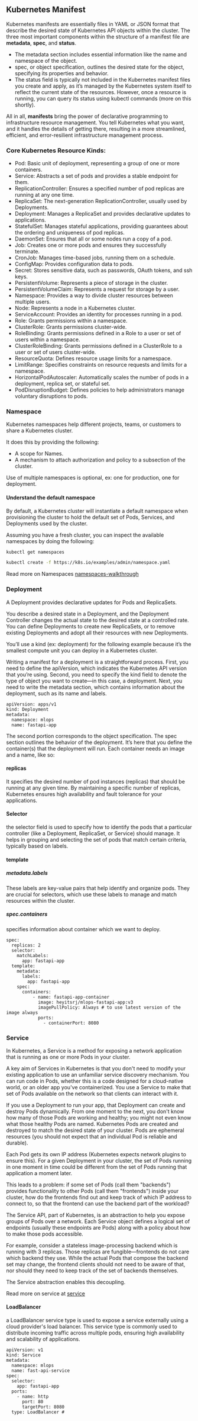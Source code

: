 ## Kubernetes Manifest

Kubernetes manifests are essentially files in YAML or JSON format that describe the desired state of Kubernetes API objects within the cluster. The three most important components within the structure of a manifest file are **metadata**, **spec**, and **status**. 

- The metadata section includes essential information like the name and namespace of the object. 
- spec, or object specification, outlines the desired state for the object, specifying its properties and behavior.
- The status field is typically not included in the Kubernetes manifest files you create and apply, as it’s managed by the Kubernetes system itself to reflect the current state of the resources. However, once a resource is running, you can query its status using kubectl commands (more on this shortly).

All in all, **manifests** bring the power of declarative programming to infrastructure resource management. You tell Kubernetes what you want, and it handles the details of getting there, resulting in a more streamlined, efficient, and error-resilient infrastructure management process.

### Core Kubernetes Resource Kinds:

- Pod: Basic unit of deployment, representing a group of one or more containers.
- Service: Abstracts a set of pods and provides a stable endpoint for them.
- ReplicationController: Ensures a specified number of pod replicas are running at any one time.
- ReplicaSet: The next-generation ReplicationController, usually used by Deployments.
- Deployment: Manages a ReplicaSet and provides declarative updates to applications.
- StatefulSet: Manages stateful applications, providing guarantees about the ordering and uniqueness of pod replicas.
- DaemonSet: Ensures that all or some nodes run a copy of a pod.
- Job: Creates one or more pods and ensures they successfully terminate.
- CronJob: Manages time-based jobs, running them on a schedule.
- ConfigMap: Provides configuration data to pods.
- Secret: Stores sensitive data, such as passwords, OAuth tokens, and ssh keys.
- PersistentVolume: Represents a piece of storage in the cluster.
- PersistentVolumeClaim: Represents a request for storage by a user.
- Namespace: Provides a way to divide cluster resources between multiple users.
- Node: Represents a node in a Kubernetes cluster.
- ServiceAccount: Provides an identity for processes running in a pod.
- Role: Grants permissions within a namespace.
- ClusterRole: Grants permissions cluster-wide.
- RoleBinding: Grants permissions defined in a Role to a user or set of users within a namespace.
- ClusterRoleBinding: Grants permissions defined in a ClusterRole to a user or set of users cluster-wide.
- ResourceQuota: Defines resource usage limits for a namespace.
- LimitRange: Specifies constraints on resource requests and limits for a namespace.
- HorizontalPodAutoscaler: Automatically scales the number of pods in a deployment, replica set, or stateful set.
- PodDisruptionBudget: Defines policies to help administrators manage voluntary disruptions to pods.

### Namespace

Kubernetes namespaces help different projects, teams, or customers to share a Kubernetes cluster.

It does this by providing the following:

- A scope for Names.
- A mechanism to attach authorization and policy to a subsection of the cluster.

Use of multiple namespaces is optional, ex: one for production, one for deployment.

#### Understand the default namespace
By default, a Kubernetes cluster will instantiate a default namespace when provisioning the cluster to hold the default set of Pods, Services, and Deployments used by the cluster.

Assuming you have a fresh cluster, you can inspect the available namespaces by doing the following:

```bash
kubectl get namespaces
```

```bash
kubectl create -f https://k8s.io/examples/admin/namespace.yaml
```

Read more on Namespaces [namespaces-walkthrough](https://kubernetes.io/docs/tasks/administer-cluster/namespaces-walkthrough/)

### Deployment

A Deployment provides declarative updates for Pods and ReplicaSets.

You describe a desired state in a Deployment, and the Deployment Controller changes the actual state to the desired state at a controlled rate. You can define Deployments to create new ReplicaSets, or to remove existing Deployments and adopt all their resources with new Deployments.

You’ll use a kind (ex: deployment) for the following example because it’s the smallest compute unit you can deploy in a Kubernetes cluster.

Writing a manifest for a deployment is a straightforward process. First, you need to define the apiVersion, which indicates the Kubernetes API version that you’re using. Second, you need to specify the kind field to denote the type of object you want to create—in this case, a deployment. Next, you need to write the metadata section, which contains information about the deployment, such as its name and labels.

```
apiVersion: apps/v1
kind: Deployment
metadata:
  namespace: mlops
  name: fastapi-app

```

The second portion corresponds to the object specification. The spec section outlines the behavior of the deployment. It’s here that you define the container(s) that the deployment will run. Each container needs an image and a name, like so:

#### replicas

It specifies the desired number of pod instances (replicas) that should be running at any given time. By maintaining a specific number of replicas, Kubernetes ensures high availability and fault tolerance for your applications.

#### Selector

the selector field is used to specify how to identify the pods that a particular controller (like a Deployment, ReplicaSet, or Service) should manage. It helps in grouping and selecting the set of pods that match certain criteria, typically based on labels.

#### template

##### metadata.labels

 These labels are key-value pairs that help identify and organize pods. They are crucial for selectors, which use these labels to manage and match resources within the cluster.

##### spec.containers
 specifies information about container which we want to deploy. 


```
spec:
  replicas: 2
  selector:
    matchLabels:
      app: fastapi-app
  template:
    metadata:
      labels:
        app: fastapi-app
    spec:
      containers:
          - name: fastapi-app-container
            image: heyitsrj/mlops-fastapi-app:v3
            imagePullPolicy: Always # to use latest version of the image always
            ports:
              - containerPort: 8080
```


### Service

In Kubernetes, a Service is a method for exposing a network application that is running as one or more Pods in your cluster.

A key aim of Services in Kubernetes is that you don't need to modify your existing application to use an unfamiliar service discovery mechanism. You can run code in Pods, whether this is a code designed for a cloud-native world, or an older app you've containerized. You use a Service to make that set of Pods available on the network so that clients can interact with it.

If you use a Deployment to run your app, that Deployment can create and destroy Pods dynamically. From one moment to the next, you don't know how many of those Pods are working and healthy; you might not even know what those healthy Pods are named. Kubernetes Pods are created and destroyed to match the desired state of your cluster. Pods are ephemeral resources (you should not expect that an individual Pod is reliable and durable).

Each Pod gets its own IP address (Kubernetes expects network plugins to ensure this). For a given Deployment in your cluster, the set of Pods running in one moment in time could be different from the set of Pods running that application a moment later.

This leads to a problem: if some set of Pods (call them "backends") provides functionality to other Pods (call them "frontends") inside your cluster, how do the frontends find out and keep track of which IP address to connect to, so that the frontend can use the backend part of the workload?

The Service API, part of Kubernetes, is an abstraction to help you expose groups of Pods over a network. Each Service object defines a logical set of endpoints (usually these endpoints are Pods) along with a policy about how to make those pods accessible.

For example, consider a stateless image-processing backend which is running with 3 replicas. Those replicas are fungible—frontends do not care which backend they use. While the actual Pods that compose the backend set may change, the frontend clients should not need to be aware of that, nor should they need to keep track of the set of backends themselves.

The Service abstraction enables this decoupling.

Read more on service at [service](https://kubernetes.io/docs/concepts/services-networking/service/)

#### LoadBalancer

a LoadBalancer service type is used to expose a service externally using a cloud provider's load balancer. This service type is commonly used to distribute incoming traffic across multiple pods, ensuring high availability and scalability of applications.

```
apiVersion: v1
kind: Service
metadata:
  namespace: mlops
  name: fast-api-service
spec:
  selector:
    app: fastapi-app
  ports:
    - name: http
      port: 80
      targetPort: 8080
  type: LoadBalancer #

```